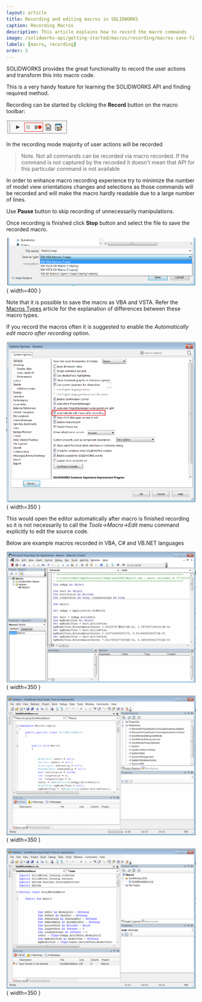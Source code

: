 ```yaml
---
layout: article
title: Recording and editing macros in SOLIDWORKS
caption: Recording Macros
description: This article explains how to record the macro commands
image: /solidworks-api/getting-started/macros/recording/macros-save-filter.png
labels: [macro, recording]
order: 2
---
```

SOLIDWORKS provides the great functionality to record the user actions and transform this into macro code.

This is a very handy feature for learning the SOLIDWORKS API and finding required method.

Recording can be started by clicking the **Record** button on the macro toolbar:

![Macro recording commands in toolbar](macro-toolbar.png)

In the recording mode majority of user actions will be recorded

> Note. Not all commands can be recorded via macro recorded. If the command is not captured by the recorded it doesn't mean that API for this particular command is not available

In order to enhance macro recording experience try to minimize the number of model view orientations changes and selections as those commands will be recorded and will make the macro hardly readable due to a large number of lines.

Use **Pause** button to skip recording of unnecessarily manipulations.

Once recording is finished click **Stop** button and select the file to save the recorded macro.

![Saving recorded macro](macros-save-filter.png){ width=400 }

Note that it is possible to save the macro as VBA and VSTA. Refer the [Macros Types](/solidworks-api/getting-started/macros/types) article for the explanation of differences between these macro types.

If you record the macros often it is suggested to enable the *Automatically edit macro after recording* option.

![Option to automatically edit macro after recording](option-edit-macro-after-recording.png){ width=350 }

This would open the editor automatically after macro is finished recording so it is not necessarily to call the *Tools->Macro->Edit* menu command explicitly to edit the source code.

Below are example macros recorded in VBA, C# and VB.NET languages

![Example of macro recorded in VBA](sample-vba-recorded-macro.png){ width=350 }

![Example of macro recorded in C# VSTA](sample-vsta-csharp-recorded-macro.png){ width=350 }

![Example of macro recorded in VB.NET VSTA](sample-vsta-vb.net-recorded-macro.png){ width=350 }
